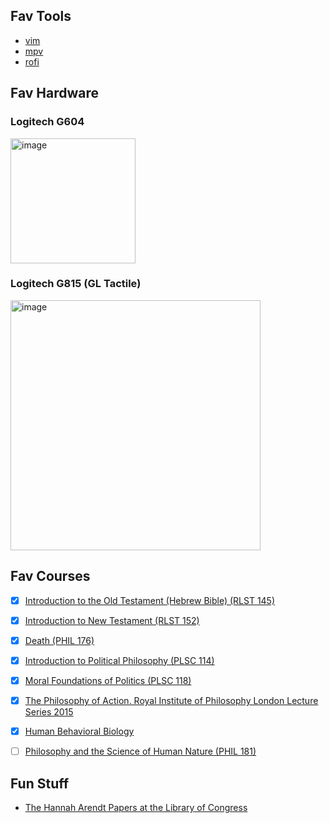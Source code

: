 ## Fav Tools

* [vim](https://www.vim.org/)
* [mpv](https://github.com/mpv-player/mpv)
* [rofi](https://github.com/davatorium/rofi)

## Fav Hardware

### Logitech G604
<img src="https://user-images.githubusercontent.com/395362/170582637-3cde4a4a-c69c-4349-ada1-b506e451a476.png" alt="image" width="200px">

### Logitech G815 (GL Tactile)
<img src="https://user-images.githubusercontent.com/395362/170582584-d5cbb132-b879-4e0d-9764-a1f6c4fb3791.png" alt="image" width="400px">


## Fav Courses

* [x] [Introduction to the Old Testament (Hebrew Bible) (RLST 145)](https://www.youtube.com/watch?v=mo-YL-lv3RY&list=PLh9mgdi4rNeyuvTEbD-Ei0JdMUujXfyWi)
* [x] [Introduction to New Testament (RLST 152)](https://www.youtube.com/watch?v=dtQ2TS1CiDY&list=PLJJyc2gq_AG1pjTE4HMKse8HgyWIHzJj1)
* [x] [Death (PHIL 176)](https://www.youtube.com/watch?v=p2J7wSuFRl8&list=PLEA18FAF1AD9047B0)
* [x] [Introduction to Political Philosophy (PLSC 114)](https://www.youtube.com/watch?v=xhm55mIdSuk&list=PL8D95DEA9B7DFE825)
* [x] [Moral Foundations of Politics (PLSC 118)](https://www.youtube.com/watch?v=s6MOA_Y3MKE&list=PL2FD48CE33DFBEA7E)
* [x] [The Philosophy of Action. Royal Institute of Philosophy London Lecture Series 2015](https://www.youtube.com/watch?v=pBzpJ0S-W9k&list=PLqK-cZS_wviDVdjqlIhVSIXsI6KFPtdz9)
* [x] [Human Behavioral Biology](https://www.youtube.com/watch?v=NNnIGh9g6fA&list=PL848F2368C90DDC3D)
* [ ] [Philosophy and the Science of Human Nature (PHIL 181)](https://www.youtube.com/watch?v=q6Kkq7xULSo&list=PLE4A1AD89EA899C34)


## Fun Stuff

* [The Hannah Arendt Papers at the Library of Congress](http://memory.loc.gov/ammem/arendthtml/series.html)

<!--

![](https://visitor-badge.glitch.me/badge?page_id=hookdump.hookdump)

**hookdump/hookdump** is a ✨ _special_ ✨ repository because its `README.md` (this file) appears on your GitHub profile.

Here are some ideas to get you started:

- 🔭 I’m currently working on ...
- 🌱 I’m currently learning ...
- 👯 I’m looking to collaborate on ...
- 🤔 I’m looking for help with ...
- 💬 Ask me about ...
- 📫 How to reach me: ...
- 😄 Pronouns: ...
- ⚡ Fun fact: ...
-->
